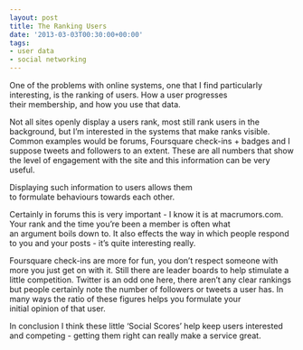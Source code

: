 ```yaml
---
layout: post
title: The Ranking Users
date: '2013-03-03T00:30:00+00:00'
tags:
- user data
- social networking
---
```

One of the problems with online systems, one that I find particularly interesting, is the ranking of users. How a user progresses their membership, and how you use that data.

Not all sites openly display a users rank, most still rank users in the background, but I’m interested in the systems that make ranks visible. Common examples would be forums, Foursquare check-ins + badges and I suppose tweets and followers to an extent. These are all numbers that show the level of engagement with the site and this information can be very useful.

Displaying such information to users allows them to formulate behaviours towards each other.

Certainly in forums this is very important - I know it is at macrumors.com. Your rank and the time you’re been a member is often what an argument boils down to. It also effects the way in which people respond to you and your posts - it’s quite interesting really.

Foursquare check-ins are more for fun, you don’t respect someone with more you just get on with it. Still there are leader boards to help stimulate a little competition. Twitter is an odd one here, there aren’t any clear rankings but people certainly note the number of followers or tweets a user has. In many ways the ratio of these figures helps you formulate your initial opinion of that user.

In conclusion I think these little ‘Social Scores’ help keep users interested and competing - getting them right can really make a service great.
